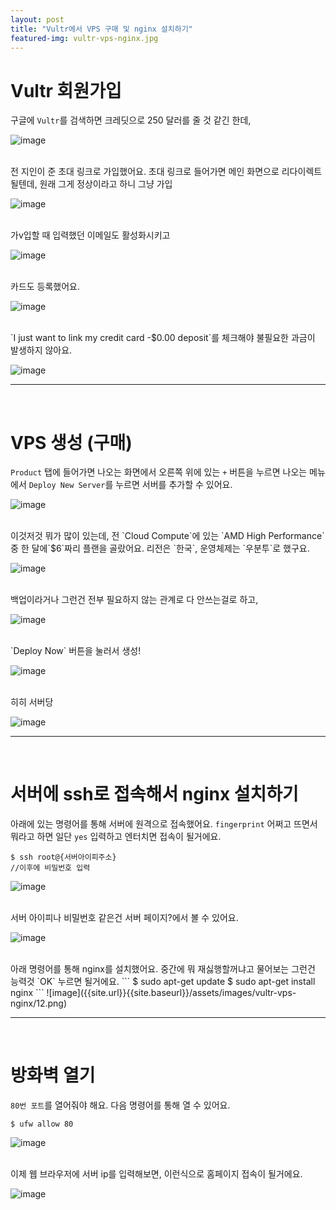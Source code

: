 ```yaml
---
layout: post
title: "Vultr에서 VPS 구매 및 nginx 설치하기"
featured-img: vultr-vps-nginx.jpg
---
```


# Vultr 회원가입

구글에 `Vultr`를 검색하면 크레딧으로 250 달러를 줄 것 같긴 한데,

![image]({{site.url}}{{site.baseurl}}/assets/images/vultr-vps-nginx/0.png)

<br />
전 지인이 준 초대 링크로 가입했어요. 초대 링크로 들어가면 메인 화면으로 리다이렉트될텐데, 원래 그게 정상이라고 하니 그냥 가입

![image]({{site.url}}{{site.baseurl}}/assets/images/vultr-vps-nginx/1.png)

<br />
가v입할 때 입력했던 이메일도 활성화시키고

![image]({{site.url}}{{site.baseurl}}/assets/images/vultr-vps-nginx/2.png)

<br />
카드도 등록했어요.

![image]({{site.url}}{{site.baseurl}}/assets/images/vultr-vps-nginx/3.png)

<br />
`I just want to link my credit card -$0.00 deposit`를 체크해야 불필요한 과금이 발생하지 않아요.

![image]({{site.url}}{{site.baseurl}}/assets/images/vultr-vps-nginx/4.png)

***
<br />

# VPS 생성 (구매)

`Product` 탭에 들어가면 나오는 화면에서 오른쪽 위에 있는 `+` 버튼을 누르면 나오는 메뉴에서 `Deploy New Server`를 누르면 서버를 추가할 수 있어요.

![image]({{site.url}}{{site.baseurl}}/assets/images/vultr-vps-nginx/5.png)

<br />
이것저것 뭐가 많이 있는데, 전 `Cloud Compute`에 있는 `AMD High Performance` 중 한 달에`$6`짜리 플랜을 골랐어요. 리전은 `한국`, 운영체제는 `우분투`로 했구요.

![image]({{site.url}}{{site.baseurl}}/assets/images/vultr-vps-nginx/6.png)

<br />
백업이라거나 그런건 전부 필요하지 않는 관계로 다 안쓰는걸로 하고,

![image]({{site.url}}{{site.baseurl}}/assets/images/vultr-vps-nginx/7.png)

<br />
`Deploy Now` 버튼을 눌러서 생성!

![image]({{site.url}}{{site.baseurl}}/assets/images/vultr-vps-nginx/8.png)

<br />
히히 서버당

![image]({{site.url}}{{site.baseurl}}/assets/images/vultr-vps-nginx/9.png)

***
<br />

# 서버에 ssh로 접속해서 nginx 설치하기

아래에 있는 명령어를 통해 서버에 원격으로 접속했어요. `fingerprint` 어쩌고 뜨면서 뭐라고 하면 일단 `yes` 입력하고 엔터치면 접속이 될거에요.
```
$ ssh root@{서버아이피주소}
//이후에 비밀번호 입력
```
![image]({{site.url}}{{site.baseurl}}/assets/images/vultr-vps-nginx/10.png)

<br />
서버 아이피나 비밀번호 같은건 서버 페이지?에서 볼 수 있어요.

![image]({{site.url}}{{site.baseurl}}/assets/images/vultr-vps-nginx/11.png)

<br />
아래 명령어를 통해 nginx를 설치했어요. 중간에 뭐 재싫행할꺼냐고 물어보는 그런건 능력것 `OK` 누르면 될거에요.
```
$ sudo apt-get update
$ sudo apt-get install nginx
```
![image]({{site.url}}{{site.baseurl}}/assets/images/vultr-vps-nginx/12.png)

***
<br />

# 방화벽 열기

`80번 포트`를 열어줘야 해요. 다음 명령어를 통해 열 수 있어요.
```
$ ufw allow 80
```

![image]({{site.url}}{{site.baseurl}}/assets/images/vultr-vps-nginx/13.png)

<br />
이제 웹 브라우저에 서버 ip를 입력해보면, 이런식으로 홈페이지 접속이 될거에요.

![image]({{site.url}}{{site.baseurl}}/assets/images/thumb/vultr-vps-nginx.jpg)
